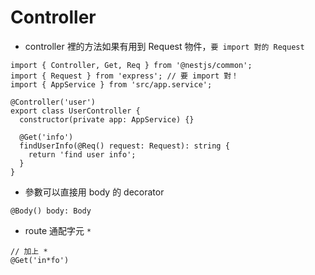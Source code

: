 # Controller

- controller 裡的方法如果有用到 Request 物件，`要 import 對的 Request`

```tsx
import { Controller, Get, Req } from '@nestjs/common';
import { Request } from 'express'; // 要 import 對！
import { AppService } from 'src/app.service';

@Controller('user')
export class UserController {
  constructor(private app: AppService) {}

  @Get('info')
  findUserInfo(@Req() request: Request): string {
    return 'find user info';
  }
}
```

- 參數可以直接用 body 的 decorator

```tsx
@Body() body: Body
```

- route 通配字元 `*`

```tsx
// 加上 *
@Get('in*fo')
```